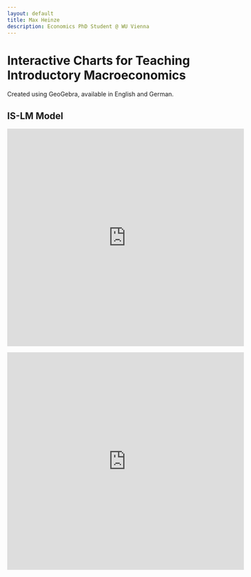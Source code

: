 ```yaml
---
layout: default
title: Max Heinze
description: Economics PhD Student @ WU Vienna
---
```


# Interactive Charts for Teaching Introductory Macroeconomics

Created using GeoGebra, available in English and German.

## IS-LM Model

<p><iframe style="border: 0px;" title="islm" src="https://www.geogebra.org/material/iframe/id/kp6ysmr9/width/549/height/505/border/888888/sfsb/false/smb/false/stb/false/stbh/false/ai/false/asb/false/sri/false/rc/false/ld/false/sdz/false/ctl/false" width="549px" height="505px"></iframe></p>

<p><iframe style="border: 0px;" title="islm" src="https://www.geogebra.org/material/iframe/id/x8gbrtvr/width/549/height/505/border/888888/sfsb/false/smb/false/stb/false/stbh/false/ai/false/asb/false/sri/false/rc/false/ld/false/sdz/false/ctl/false" width="549px" height="505px"></iframe></p>
